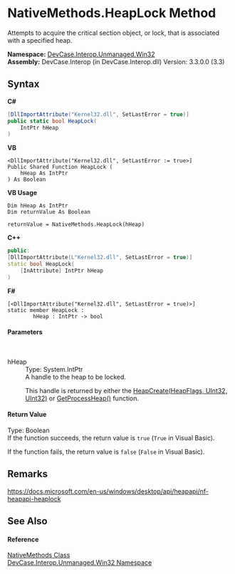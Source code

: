 # NativeMethods.HeapLock Method 
 

Attempts to acquire the critical section object, or lock, that is associated with a specified heap.

**Namespace:**&nbsp;<a href="N_DevCase_Interop_Unmanaged_Win32">DevCase.Interop.Unmanaged.Win32</a><br />**Assembly:**&nbsp;DevCase.Interop (in DevCase.Interop.dll) Version: 3.3.0.0 (3.3)

## Syntax

**C#**<br />
``` C#
[DllImportAttribute("Kernel32.dll", SetLastError = true)]
public static bool HeapLock(
	IntPtr hHeap
)
```

**VB**<br />
``` VB
<DllImportAttribute("Kernel32.dll", SetLastError := true>]
Public Shared Function HeapLock ( 
	hHeap As IntPtr
) As Boolean
```

**VB Usage**<br />
``` VB Usage
Dim hHeap As IntPtr
Dim returnValue As Boolean

returnValue = NativeMethods.HeapLock(hHeap)
```

**C++**<br />
``` C++
public:
[DllImportAttribute(L"Kernel32.dll", SetLastError = true)]
static bool HeapLock(
	[InAttribute] IntPtr hHeap
)
```

**F#**<br />
``` F#
[<DllImportAttribute("Kernel32.dll", SetLastError = true)>]
static member HeapLock : 
        hHeap : IntPtr -> bool 

```


#### Parameters
&nbsp;<dl><dt>hHeap</dt><dd>Type: System.IntPtr<br />A handle to the heap to be locked. 

 This handle is returned by either the <a href="M_DevCase_Interop_Unmanaged_Win32_NativeMethods_HeapCreate">HeapCreate(HeapFlags, UInt32, UInt32)</a> or <a href="M_DevCase_Interop_Unmanaged_Win32_NativeMethods_GetProcessHeap">GetProcessHeap()</a> function.</dd></dl>

#### Return Value
Type: Boolean<br />If the function succeeds, the return value is `true` (`True` in Visual Basic). 

 If the function fails, the return value is `false` (`False` in Visual Basic).

## Remarks
<a href="https://docs.microsoft.com/en-us/windows/desktop/api/heapapi/nf-heapapi-heaplock" target="_blank">https://docs.microsoft.com/en-us/windows/desktop/api/heapapi/nf-heapapi-heaplock</a>

## See Also


#### Reference
<a href="T_DevCase_Interop_Unmanaged_Win32_NativeMethods">NativeMethods Class</a><br /><a href="N_DevCase_Interop_Unmanaged_Win32">DevCase.Interop.Unmanaged.Win32 Namespace</a><br />